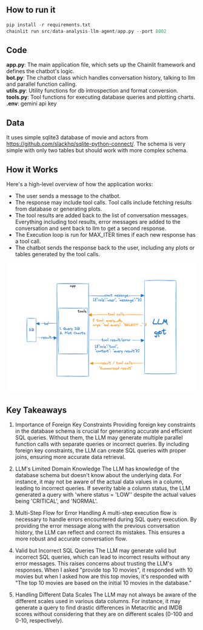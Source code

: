 ## How to run it

```python
pip install -r requirements.txt
chainlit run src/data-analysis-llm-agent/app.py --port 8002
```

## Code

**app.py**: The main application file, which sets up the Chainlit framework and defines the chatbot's logic.  
**bot.py**: The chatbot class which handles conversation history, talking to llm and parallel function calling.  
**utils.py**: Utility functions for db introspection and format conversion.  
**tools.py**: Tool functions for executing database queries and plotting charts.  
**.env**: gemini api key  

## Data

It uses simple sqlite3 database of movie and actors from https://github.com/slackhq/sqlite-python-connect/. The schema is very simple with only two tables but should work with more complex schema.

## How it Works

Here's a high-level overview of how the application works:

- The user sends a message to the chatbot.
- The response may include tool calls. Tool calls include fetching results from database or generating plots.
- The tool results are added back to the list of conversation messages. Everything including tool results, error messages are added to the conversation and sent back to llm to get a second response.
- The Execution loop is run for MAX_ITER times if each new response has a tool call.
- The chatbot sends the response back to the user, including any plots or tables generated by the tool calls.

![Function Calling with DB Query tool and Visualization tool](./assets/flow.png)

## Key Takeaways

1. Importance of Foreign Key Constraints
   Providing foreign key constraints in the database schema is crucial for generating accurate and efficient SQL queries. Without them, the LLM may generate multiple parallel function calls with separate queries or incorrect queries. By including foreign key constraints, the LLM can create SQL queries with proper joins, ensuring more accurate data retrieval.

2. LLM's Limited Domain Knowledge
   The LLM has knowledge of the database schema but doesn't know about the underlying data. For instance, it may not be aware of the actual data values in a column, leading to incorrect queries. If severity table a column status, the LLM generated a query with 'where status = 'LOW'' despite the actual values being 'CRITICAL', and 'NORMAL'.

3. Multi-Step Flow for Error Handling
   A multi-step execution flow is necessary to handle errors encountered during SQL query execution. By providing the error message along with the previous conversation history, the LLM can reflect and correct its mistakes. This ensures a more robust and accurate conversation flow.

4. Valid but Incorrect SQL Queries
   The LLM may generate valid but incorrect SQL queries, which can lead to incorrect results without any error messages. This raises concerns about trusting the LLM's responses. When I asked "provide top 10 movies", it responded with 10 movies but when I asked how are this top movies, it's responded with "The top 10 movies are based on the initial 10 movies in the database."

5. Handling Different Data Scales
   The LLM may not always be aware of the different scales used in various data columns. For instance, it may generate a query to find drastic differences in Metacritic and IMDB scores without considering that they are on different scales (0-100 and 0-10, respectively).